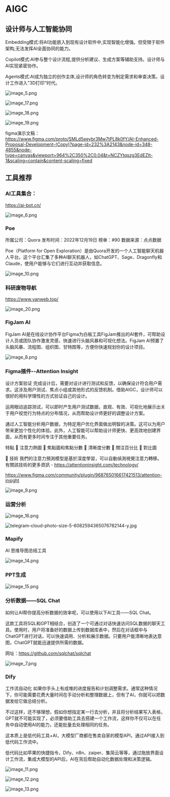 # AIGC

## 设计师与人工智能协同

Embedding模式:将AI功能嵌入到现有设计软件中,实现智能化增强。但受限于软件架构,无法发挥AI全面协同的能力。

Copilot模式:AI参与整个设计流程,提供分析建议、生成方案等辅助支持。设计师与AI实现紧密协作。

Agents模式:AI成为独立的创作主体,设计师的角色转变为制定需求和审查决策。设计工作进入"3D打印"时代。

![image_5.png](image_5.png)

![image_17.png](image_17.png)

![image_18.png](image_18.png)

![image_19.png](image_19.png)

figma演示文稿：https://www.figma.com/proto/SMLd5eeybr3Mw7tPL8k0fY/AI-Enhanced-Proposal-Development-(Copy)?page-id=232%3A2143&node-id=348-4855&node-type=canvas&viewport=964%2C350%2C0.04&t=NCZYtqszg3EdEZIt-1&scaling=contain&content-scaling=fixed

## 工具推荐

### AI工具集合：
https://ai-bot.cn/

![image_6.png](image_6.png)

### Poe
所属公司：Quora 发布时间：2022年12月19日 榜单：#90 数据来源：点点数据

Poe（Platform for Open Exploration）是由Quora开发的一个人工智能聊天机器人平台。这个平台汇集了多种AI聊天机器人，如ChatGPT、Sage、Dragonfly和Claude，使用户能够与它们进行互动并获取信息。

![image_10.png](image_10.png)

### 科研废物导航
https://www.yanweb.top/

![image_20.png](image_20.png)


### FigJam AI
FigJam AI是在线设计协作平台Figma为白板工具FigJam推出的AI套件，可帮助设计人员或团队协作激发灵感，快速进行头脑风暴和可视化想法。FigJam AI预置了头脑风暴、流程图、组织图、甘特图等，方便你快速规划你的设计项目。

![image_8.png](image_8.png)

### Figma插件--Attention Insight
设计方案验证
完成设计后，需要对设计进行测试和反馈，以确保设计符合用户需求。这涉及用户测试、焦点小组或其他形式的反馈机制。借助AIGC，设计师可以很好的用科学理性的方式验证自己的设计。

运用眼动追踪测试，可以即时产生用户测试数据，直观、有效、可视化地展示出关于用户视觉行为特点的分布情况，从而帮助设计师更好的调整设计方案。

通过人工智能分析用户数据，为特定用户优化界面做出明智的决策。这可以为用户带来更加个性化的体验。此外，人工智能可以帮助设计师更快、更高效地创建界面，从而有更多时间专注于其他重要任务。

特點
💎 注意力熱圖
💎 焦點圖和焦點分數
💎 清晰度分數
💎 關注百分比
💎 對比圖

🤖 技術
我們的注意力預測模型是基於深度學習，可以自動偵測視覺注意力轉移。有關該技術的更多資訊 - https://attentioninsight.com/technology/

https://www.figma.com/community/plugin/968765016617421513/attention-insight

![image_9.png](image_9.png)

### 运营分析

![image_16.png](image_16.png)

![telegram-cloud-photo-size-5-6082594365076782144-y.jpg](telegram-cloud-photo-size-5-6082594365076782144-y.jpg)

### Mapify
AI 思维导图总结工具

![image_14.png](image_14.png)

### PPT生成

![image_15.png](image_15.png)

### 分析数据——SQL Chat

如何让AI帮你提高分析数据的效率呢，可以使用以下AI工具——SQL Chat。

这款工具将SQL和GPT相结合，创造了一个可通过对话快速访问SQL数据的聊天工具。使用时，用户将准备好的数据上传到数据库表中，然后在对话框中与ChatGPT进行对话，可以快速调用、分析和展示数据。只要用户能清晰地表达意图，ChatGPT就能迅速提供所需的数据。

网址：https://github.com/sqlchat/sqlchat

![image_7.png](image_7.png)

### Dify

工作流自动化
如果你手头上有成堆的进度报告和计划调整需求。通常这种情况下，你可能需要花费大量时间在手动分析和整理数据上，但有了AI，你就可以把数据发给它做总结分析。

不过这样，还不够理想，假如你想指定某一行去分析，并且将分析结果写入表格，GPT就不可能实现了，必须要借助工具去搭建一个工作流，这样你不仅可以在任务中自动使用AI的能力，还能批量去处理相同的任务。

这本质上是低代码工具+AI，大模型厂商都在售卖自家的模型API，通过API接入到低代码工作流中。

低代码比如苹果的快捷指令，Dify、n8n、zaiper、集简云等等，通过拖放界面设计工作流，集成大模型的API后，AI在背后帮助自动化数据处理和决策逻辑。

![image_11.png](image_11.png)

![image_12.png](image_12.png)

![image_13.png](image_13.png)

